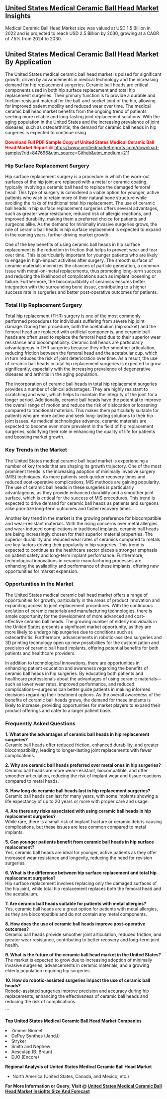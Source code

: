<h2><a href="https://www.verifiedmarketreports.com/download-sample/?rid=847696&amp;utm_source=Github&amp;utm_medium=211" target="_blank">United States Medical Ceramic Ball Head Market</a> Insights</h2><p>Medical Ceramic Ball Head Market size was valued at USD 1.5 Billion in 2022 and is projected to reach USD 2.5 Billion by 2030, growing at a CAGR of 7.5% from 2024 to 2030.</p><p><h2>United States Medical Ceramic Ball Head Market By Application</h2><p>The United States medical ceramic ball head market is poised for significant growth, driven by advancements in medical technology and the increasing demand for hip replacement surgeries. Ceramic ball heads are critical components used in both hip surface replacement and total hip replacement surgeries. Their primary function is to provide a durable and friction-resistant material for the ball-and-socket joint of the hip, allowing for improved patient mobility and reduced wear over time. The medical ceramic ball head market benefits from the ongoing trend of patients seeking more reliable and long-lasting joint replacement solutions. With the aging population in the United States and the increasing prevalence of joint diseases, such as osteoarthritis, the demand for ceramic ball heads in hip surgeries is expected to continue rising. <p><span class=""><span style="color: #ff0000;"><strong>Download Full PDF Sample Copy of United States Medical Ceramic Ball Head Market Report</strong> @ </span><a href="https://www.verifiedmarketreports.com/download-sample/?rid=847696&amp;utm_source=Github&amp;utm_medium=211" target="_blank">https://www.verifiedmarketreports.com/download-sample/?rid=847696&amp;utm_source=Github&amp;utm_medium=211</a></span></p></p><h3>Hip Surface Replacement Surgery</h3><p>Hip surface replacement surgery is a procedure in which the worn-out surfaces of the hip joint are replaced with a metal or ceramic coating, typically involving a ceramic ball head to replace the damaged femoral head. This type of surgery is considered a viable option for younger, active patients who wish to retain more of their natural bone structure while avoiding the risks of traditional total hip replacement. The use of ceramic ball heads in hip surface replacement surgeries offers several advantages, such as greater wear resistance, reduced risk of allergic reactions, and improved durability, making them a preferred choice for patients and surgeons alike. As the demand for minimally invasive surgeries grows, the role of ceramic ball heads in hip surface replacement is expected to expand in the coming years, further driving market growth.</p><p>One of the key benefits of using ceramic ball heads in hip surface replacement is the reduction in friction that helps to prevent wear and tear over time. This is particularly important for younger patients who are likely to engage in high-impact activities after surgery. The smooth surface of ceramic materials minimizes the chances of particle generation, a common issue with metal-on-metal replacements, thus promoting long-term success and reducing the likelihood of complications such as implant loosening or failure. Furthermore, the biocompatibility of ceramics ensures better integration with the surrounding bone tissue, contributing to a higher success rate in surgeries and better post-operative outcomes for patients.</p><h3>Total Hip Replacement Surgery</h3><p>Total hip replacement (THR) surgery is one of the most commonly performed procedures for individuals suffering from severe hip joint damage. During this procedure, both the acetabulum (hip socket) and the femoral head are replaced with artificial components, and ceramic ball heads are often used to replace the femoral head due to their superior wear resistance and biocompatibility. Ceramic ball heads are particularly advantageous in THR surgeries because they offer smoother articulation, reducing friction between the femoral head and the acetabular cup, which in turn reduces the risk of joint deterioration over time. As a result, the use of ceramic ball heads in total hip replacement surgeries is expected to grow significantly, especially with the increasing prevalence of degenerative diseases and arthritis in the aging population.</p><p>The incorporation of ceramic ball heads in total hip replacement surgeries provides a number of clinical advantages. They are highly resistant to scratching and wear, which helps to maintain the integrity of the joint for a longer period. Additionally, ceramic ball heads have the potential to improve the overall range of motion and reduce the risk of dislocation or loosening compared to traditional materials. This makes them particularly suitable for patients who are more active and seek long-lasting solutions to their hip joint issues. As medical technologies advance, ceramic materials are expected to become even more prevalent in the field of hip replacement surgeries, solidifying their role in enhancing the quality of life for patients and boosting market growth.</p><h3>Key Trends in the Market</h3><p>The United States medical ceramic ball head market is experiencing a number of key trends that are shaping its growth trajectory. One of the most prominent trends is the increasing adoption of minimally invasive surgery (MIS) techniques. As more patients seek quicker recovery times and reduced post-operative complications, MIS methods are gaining popularity. The use of ceramic ball heads in these surgeries is particularly advantageous, as they provide enhanced durability and a smoother joint surface, which is critical for the success of MIS procedures. This trend is expected to drive demand for ceramic ball heads as patients and surgeons alike prioritize long-term outcomes and faster recovery times.</p><p>Another key trend in the market is the growing preference for biocompatible and wear-resistant materials. With the rising concerns over metal allergies and wear-induced complications in traditional implants, ceramic ball heads are being increasingly chosen for their superior material properties. The superior durability and reduced wear rates of ceramics compared to metals are key factors driving their popularity in hip surgeries. This trend is expected to continue as the healthcare sector places a stronger emphasis on patient safety and long-term implant performance. Furthermore, technological innovations in ceramic manufacturing processes are enhancing the availability and performance of these implants, offering new opportunities for market expansion.</p><h3>Opportunities in the Market</h3><p>The United States medical ceramic ball head market offers a range of opportunities for growth, particularly in the areas of product innovation and expanding access to joint replacement procedures. With the continuous evolution of ceramic materials and manufacturing technologies, there is ample opportunity for the development of more advanced and cost-effective ceramic ball heads. The growing number of elderly individuals in the United States presents a significant market opportunity, as they are more likely to undergo hip surgeries due to conditions such as osteoarthritis. Furthermore, advancements in robotic-assisted surgeries and 3D printing technology open up new possibilities for the customization and precision of ceramic ball head implants, offering potential benefits for both patients and healthcare providers.</p><p>In addition to technological innovations, there are opportunities in enhancing patient education and awareness regarding the benefits of ceramic ball heads in hip surgeries. By educating both patients and healthcare professionals about the advantages of using ceramic materials—such as lower wear rates, improved performance, and reduced complications—surgeons can better guide patients in making informed decisions regarding their treatment options. As the overall awareness of the benefits of ceramic ball heads grows, the demand for these implants is likely to increase, providing opportunities for market players to expand their product offerings and cater to a larger patient base.</p><h3>Frequently Asked Questions</h3><p><strong>1. What are the advantages of ceramic ball heads in hip replacement surgeries?</strong><br> Ceramic ball heads offer reduced friction, enhanced durability, and greater biocompatibility, leading to longer-lasting joint replacements with fewer complications.</p><p><strong>2. Why are ceramic ball heads preferred over metal ones in hip surgeries?</strong><br> Ceramic ball heads are more wear-resistant, biocompatible, and offer smoother articulation, reducing the risk of implant wear and tissue reactions compared to metal heads.</p><p><strong>3. How long do ceramic ball heads last in hip replacement surgeries?</strong><br> Ceramic ball heads can last for many years, with some implants showing a life expectancy of up to 20 years or more with proper care and usage.</p><p><strong>4. Are there any risks associated with using ceramic ball heads in hip replacement surgeries?</strong><br> While rare, there is a small risk of implant fracture or ceramic debris causing complications, but these issues are less common compared to metal implants.</p><p><strong>5. Can younger patients benefit from ceramic ball heads in hip surface replacement?</strong><br> Yes, ceramic ball heads are ideal for younger, active patients as they offer increased wear resistance and longevity, reducing the need for revision surgeries.</p><p><strong>6. What is the difference between hip surface replacement and total hip replacement surgeries?</strong><br> Hip surface replacement involves replacing only the damaged surfaces of the hip joint, while total hip replacement replaces both the femoral head and the acetabulum.</p><p><strong>7. Are ceramic ball heads suitable for patients with metal allergies?</strong><br> Yes, ceramic ball heads are a great option for patients with metal allergies, as they are biocompatible and do not contain any metal components.</p><p><strong>8. How does the use of ceramic ball heads improve post-operative outcomes?</strong><br> Ceramic ball heads provide smoother joint articulation, reduced friction, and greater wear resistance, contributing to better recovery and long-term joint health.</p><p><strong>9. What is the future of the ceramic ball head market in the United States?</strong><br> The market is expected to grow due to increasing adoption of minimally invasive surgeries, advancements in ceramic materials, and a growing elderly population requiring hip surgeries.</p><p><strong>10. How do robotic-assisted surgeries impact the use of ceramic ball heads?</strong><br> Robotic-assisted surgeries improve precision and accuracy during hip replacements, enhancing the effectiveness of ceramic ball heads and reducing the risk of complications.</p>```</p><p><strong>Top United States Medical Ceramic Ball Head Market Companies</strong></p><div data-test-id=""><p><li>Zimmer Biomet</li><li> DePuy Synthes (JandJ)</li><li> Stryker</li><li> Smith and Nephew</li><li> Aesculap (B. Braun)</li><li> DJO (Encore)</li></p><div><strong>Regional Analysis of&nbsp;United States Medical Ceramic Ball Head Market</strong></div><ul><li dir="ltr"><p dir="ltr">North America&nbsp;(United States, Canada, and Mexico, etc.)</p></li></ul><p><strong>For More Information or Query, Visit @&nbsp;</strong><strong><a href="https://www.verifiedmarketreports.com/product/medical-ceramic-ball-head-market/?utm_source=Github&amp;utm_medium=211" target="_blank">United States Medical Ceramic Ball Head Market Insights Size And Forecast</a></strong></p></div>
